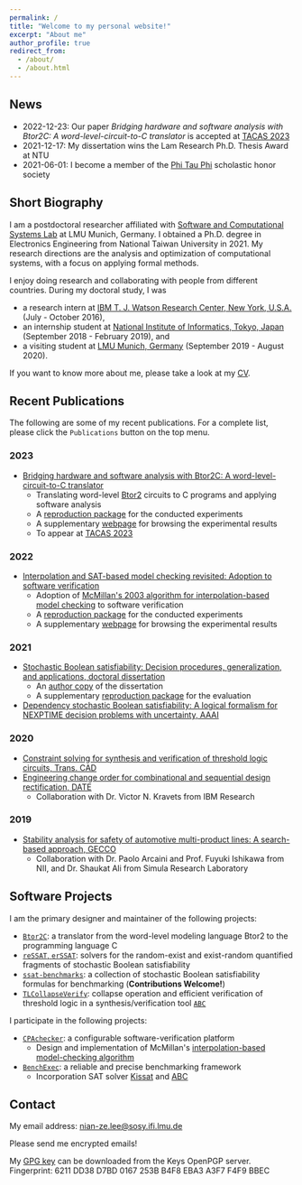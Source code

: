```yaml
---
permalink: /
title: "Welcome to my personal website!"
excerpt: "About me"
author_profile: true
redirect_from:
  - /about/
  - /about.html
---
```


## News

- 2022-12-23: Our paper _Bridging hardware and software analysis with Btor2C: A word-level-circuit-to-C translator_ is accepted at [TACAS 2023](https://www.etaps.org/2023/conferences/)
- 2021-12-17: My dissertation wins the Lam Research Ph.D. Thesis Award at NTU
- 2021-06-01: I become a member of the [Phi Tau Phi](http://www.phitauphi.org.tw/) scholastic honor society

## Short Biography

I am a postdoctoral researcher affiliated with [Software and Computational Systems Lab](https://www.sosy-lab.org/) at LMU Munich, Germany.
I obtained a Ph.D. degree in Electronics Engineering from National Taiwan University in 2021.
My research directions are the analysis and optimization of computational systems, with a focus on applying formal methods.

I enjoy doing research and collaborating with people from different countries.
During my doctoral study, I was

- a research intern at
  [IBM T. J. Watson Research Center, New York, U.S.A.](https://www.research.ibm.com/labs/watson/) (July - October 2016),
- an internship student at [National Institute of Informatics, Tokyo, Japan](https://www.nii.ac.jp/en/) (September 2018 - February 2019), and
- a visiting student at [LMU Munich, Germany](https://www.lmu.de/en/) (September 2019 - August 2020).

If you want to know more about me, please take a look at my [CV](../files/Nian-Ze.Lee.CV.pdf).

## Recent Publications

The following are some of my recent publications.
For a complete list, please click the `Publications` button on the top menu.

### 2023

- [Bridging hardware and software analysis with Btor2C: A word-level-circuit-to-C translator](https://www.sosy-lab.org/research/btor2c/Bridging_Hardware_and_Software_Analysis_with_Btor2C.pdf)
  - Translating word-level [Btor2](https://doi.org/10.1007/978-3-319-96145-3_32) circuits to C programs and applying software analysis
  - A [reproduction package](https://doi.org/10.5281/zenodo.7551707) for the conducted experiments
  - A supplementary [webpage](https://www.sosy-lab.org/research/btor2c/) for browsing the experimental results
  - To appear at [TACAS 2023](https://www.etaps.org/2023/conferences/)

### 2022

- [Interpolation and SAT-based model checking revisited: Adoption to software verification](https://arxiv.org/abs/2208.05046)
  - Adoption of [McMillan's 2003 algorithm for interpolation-based model checking](https://doi.org/10.1007/978-3-540-45069-6_1) to software verification
  - A [reproduction package](https://doi.org/10.5281/zenodo.6700515) for the conducted experiments
  - A supplementary [webpage](https://www.sosy-lab.org/research/cpa-imc/) for browsing the experimental results

### 2021

- [Stochastic Boolean satisfiability: Decision procedures, generalization, and applications, doctoral dissertation](http://dx.doi.org/10.6342%2fNTU202101397)
  - An [author copy](../files/Nian-Ze.Lee.Dissertation-secure.pdf) of the dissertation
  - A supplementary [reproduction package](https://doi.org/10.5281/zenodo.5084147) for the evaluation
- [Dependency stochastic Boolean satisfiability: A logical formalism for NEXPTIME decision problems with uncertainty, AAAI](https://ojs.aaai.org/index.php/AAAI/article/view/16506)

### 2020

- [Constraint solving for synthesis and verification of threshold logic circuits, Trans. CAD](https://doi.org/10.1109/TCAD.2020.3015441)
- [Engineering change order for combinational and sequential design rectification, DATE](https://doi.org/10.23919/DATE48585.2020.9116504)
  - Collaboration with Dr. Victor N. Kravets from IBM Research

### 2019

- [Stability analysis for safety of automotive multi-product lines: A search-based approach, GECCO](https://doi.org/10.1145/3321707.3321755)
  - Collaboration with Dr. Paolo Arcaini and Prof. Fuyuki Ishikawa from NII, and Dr. Shaukat Ali from Simula Research Laboratory

## Software Projects

I am the primary designer and maintainer of the following projects:

- [`Btor2C`](https://gitlab.com/sosy-lab/software/btor2c): a translator from the word-level modeling language Btor2 to the programming language C
- [`reSSAT`, `erSSAT`](https://github.com/NTU-ALComLab/ssatABC): solvers for the random-exist and exist-random quantified fragments of stochastic Boolean satisfiability
- [`ssat-benchmarks`](https://github.com/NTU-ALComLab/ssat-benchmarks): a collection of stochastic Boolean satisfiability formulas for benchmarking (**Contributions Welcome!**)
- [`TLCollapseVerify`](https://github.com/NTU-ALComLab/TLCollapseVerify): collapse operation and efficient verification of threshold logic in a synthesis/verification tool [`ABC`](https://github.com/berkeley-abc/abc)

I participate in the following projects:

- [`CPAchecker`](https://gitlab.com/sosy-lab/software/cpachecker): a configurable software-verification platform
  - Design and implementation of McMillan's [interpolation-based model-checking algorithm](https://link.springer.com/chapter/10.1007/978-3-540-45069-6_1)
- [`BenchExec`](https://github.com/sosy-lab/benchexec): a reliable and precise benchmarking framework
  - Incorporation SAT solver [Kissat](https://github.com/arminbiere/kissat) and [ABC](https://github.com/berkeley-abc/abc)

## Contact

My email address: nian-ze.lee@sosy.ifi.lmu.de

Please send me encrypted emails!

My [GPG key](https://keys.openpgp.org/vks/v1/by-fingerprint/6211DD38D7BD0167253BB4F8EBA3A3F7F4F9BBEC) can be downloaded from the Keys OpenPGP server.
Fingerprint: 6211 DD38 D7BD 0167 253B B4F8 EBA3 A3F7 F4F9 BBEC
